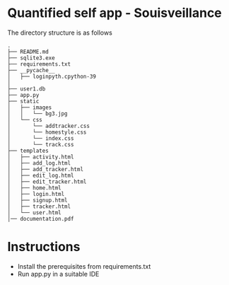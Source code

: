# Quantified self app - Souisveillance 
The directory structure is as follows 
```
.
├── README.md
├── sqlite3.exe
├── requirements.txt
├── __pycache__
│   ├── loginpyth.cpython-39
│   
├── user1.db
├── app.py
├── static
│   ├── images
│   │   └── bg3.jpg
│   └── css
│       └── addtracker.css
│       └── homestyle.css
│       └── index.css
│       └── track.css
├── templates
│   ├── activity.html
│   ├── add_log.html
│   ├── add_tracker.html
│   ├── edit_log.html
│   ├── edit_tracker.html
│   ├── home.html
│   ├── login.html
│   ├── signup.html
│   ├── tracker.html
│   └── user.html
│── documentation.pdf
```    

# Instructions
- Install the prerequisites from requirements.txt
- Run app.py in a suitable IDE


